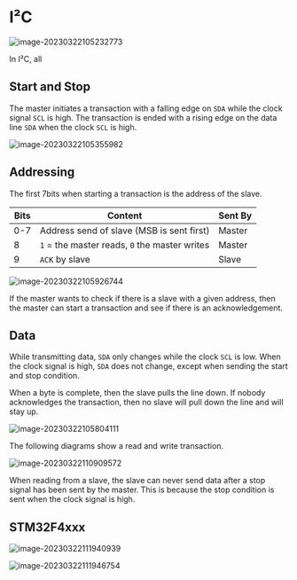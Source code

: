 # I²C

![image-20230322105232773](res/I²C/image-20230322105232773.png)

In I²C, all 

## Start and Stop

The master initiates a transaction with a falling edge on `SDA` while the clock signal `SCL` is high. The transaction is ended with a rising edge on the data line `SDA` when the clock `SCL` is high.

![image-20230322105355982](res/I²C/image-20230322105355982.png)

## Addressing

The first 7bits when starting a transaction is the address of the slave.

| Bits | Content                                       | Sent By |
| ---- | --------------------------------------------- | ------- |
| 0-7  | Address send of slave (MSB is sent first)     | Master  |
| 8    | `1` = the master reads, `0` the master writes | Master  |
| 9    | `ACK` by slave                                | Slave   |

![image-20230322105926744](res/I²C/image-20230322105926744.png)

If the master wants to check if there is a slave with a given address, then the master can start a transaction and see if there is an acknowledgement.

## Data

While transmitting data, `SDA` only changes while the clock `SCL` is low. When the clock signal is high, `SDA` does not change, except when sending the start and stop condition.

When a byte is complete, then the slave pulls the line down. If nobody acknowledges the transaction, then no slave will pull down the line and will stay up.

![image-20230322105804111](res/I²C/image-20230322105804111.png)

The following diagrams show a read and write transaction.

![image-20230322110909572](res/I²C/image-20230322110909572.png)

When reading from a slave, the slave can never send data after a stop signal has been sent by the master. This is because the stop condition is sent when the clock signal is high.

## STM32F4xxx

![image-20230322111940939](res/I²C/image-20230322111940939.png)

![image-20230322111946754](res/I²C/image-20230322111946754.png)
